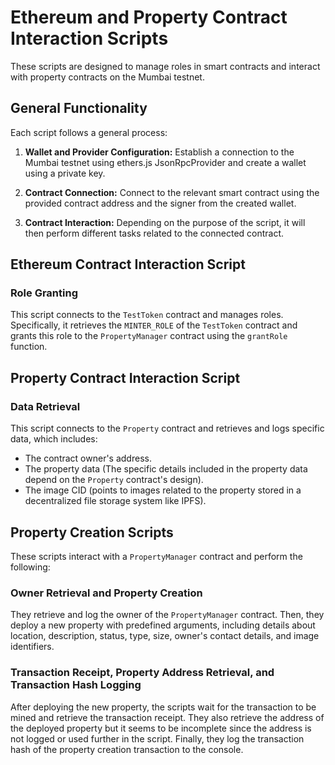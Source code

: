 # Ethereum and Property Contract Interaction Scripts

These scripts are designed to manage roles in smart contracts and interact with property contracts on the Mumbai testnet.

## General Functionality

Each script follows a general process:

1. **Wallet and Provider Configuration:** Establish a connection to the Mumbai testnet using ethers.js JsonRpcProvider and create a wallet using a private key.

2. **Contract Connection:** Connect to the relevant smart contract using the provided contract address and the signer from the created wallet.

3. **Contract Interaction:** Depending on the purpose of the script, it will then perform different tasks related to the connected contract.

## Ethereum Contract Interaction Script

### Role Granting

This script connects to the `TestToken` contract and manages roles. Specifically, it retrieves the `MINTER_ROLE` of the `TestToken` contract and grants this role to the `PropertyManager` contract using the `grantRole` function.

## Property Contract Interaction Script

### Data Retrieval

This script connects to the `Property` contract and retrieves and logs specific data, which includes:

- The contract owner's address.
- The property data (The specific details included in the property data depend on the `Property` contract's design).
- The image CID (points to images related to the property stored in a decentralized file storage system like IPFS).

## Property Creation Scripts

These scripts interact with a `PropertyManager` contract and perform the following:

### Owner Retrieval and Property Creation

They retrieve and log the owner of the `PropertyManager` contract. Then, they deploy a new property with predefined arguments, including details about location, description, status, type, size, owner's contact details, and image identifiers.

### Transaction Receipt, Property Address Retrieval, and Transaction Hash Logging

After deploying the new property, the scripts wait for the transaction to be mined and retrieve the transaction receipt. They also retrieve the address of the deployed property but it seems to be incomplete since the address is not logged or used further in the script. Finally, they log the transaction hash of the property creation transaction to the console.